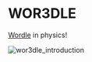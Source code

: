 # WOR3DLE

[Wordle](https://www.nytimes.com/games/wordle/index.html) in physics!

![wor3dle_introduction](https://user-images.githubusercontent.com/19808712/157006146-f897261c-481c-4991-8e24-43bd4fa5a47f.gif)
